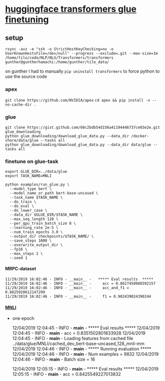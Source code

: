 # [huggingface transformers glue finetuning](https://github.com/huggingface/transformers/blob/master/examples/run_glue.py)


## setup
    rsync -avz -e "ssh -o StrictHostKeyChecking=no -o UserKnownHostsFile=/dev/null" --progress --exclude=.git --max-size=1m /home/tilo/code/NLP/NLU/Transformers/transformers gunther@guntherhamachi:/home/gunther/tilo_data/
on gunther I had to manually `pip uninstall transformers` to force python to use the source code 

### apex
`git clone https://github.com/NVIDIA/apex`
`cd apex && pip install -v --no-cache-dir .`
### glue
    git clone https://gist.github.com/60c2bdb54d156a41194446737ce03e2e.git glue_downloading
    python glue_downloading/download_glue_data.py --data_dir /docker-share/data/glue --tasks all
    python glue_downloading/download_glue_data.py --data_dir data/glue --tasks all

### finetune on glue-task

    export GLUE_DIR=../data/glue
    export TASK_NAME=MNLI

    python examples/run_glue.py \
      --model_type bert \
      --model_name_or_path bert-base-uncased \
      --task_name $TASK_NAME \
      --do_train \
      --do_eval \
      --do_lower_case \
      --data_dir $GLUE_DIR/$TASK_NAME \
      --max_seq_length 128 \
      --per_gpu_train_batch_size 8 \
      --learning_rate 2e-5 \
      --num_train_epochs 3.0 \
      --output_dir checkpoints/$TASK_NAME/ \
      --save_steps 1000 \
      --overwrite_output_dir \
      --fp16 \
      --max_steps 2 \
      --seed 1

      
#### MRPC-dataset

    11/29/2019 16:02:46 - INFO - __main__ -   ***** Eval results  *****
    11/29/2019 16:02:46 - INFO - __main__ -     acc = 0.8627450980392157
    11/29/2019 16:02:46 - INFO - __main__ -     acc_and_f1 = 0.8825920612147299
    11/29/2019 16:02:46 - INFO - __main__ -     f1 = 0.902439024390244
      
#### [MNLI](https://huggingface.co/transformers/examples.html#mnli)
* one epoch


    12/04/2019 12:04:45 - INFO - __main__ -   ***** Eval results  *****
    12/04/2019 12:04:45 - INFO - __main__ -     acc = 0.8351502801833928
    12/04/2019 12:04:45 - INFO - __main__ -   Loading features from cached file ../data/glue/MNLI/cached_dev_bert-base-uncased_128_mnli-mm
    12/04/2019 12:04:46 - INFO - __main__ -   ***** Running evaluation  *****
    12/04/2019 12:04:46 - INFO - __main__ -     Num examples = 9832
    12/04/2019 12:04:46 - INFO - __main__ -     Batch size = 16
    
    12/04/2019 12:05:15 - INFO - __main__ -   ***** Eval results  *****
    12/04/2019 12:05:15 - INFO - __main__ -     acc = 0.8425549227013832
